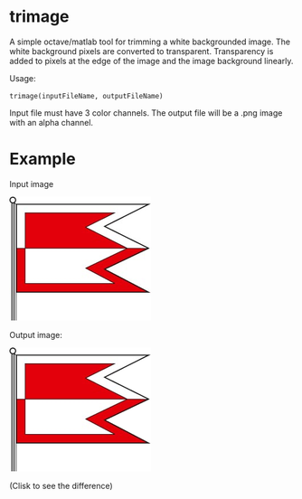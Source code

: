 # trimage

A simple octave/matlab tool for trimming a white backgrounded image. The white background pixels are converted to transparent. Transparency is added to pixels at the edge of the image and the image background linearly.

Usage: 
```
trimage(inputFileName, outputFileName)
```

Input file must have 3 color channels. The output file will be a .png image with an alpha channel.

# Example

Input image

![Input Image](https://github.com/stubendek/trimage/blob/master/example.jpg)

Output image:

![Output image](https://github.com/stubendek/trimage/blob/master/example-result.png)

(Clisk to see the difference)
